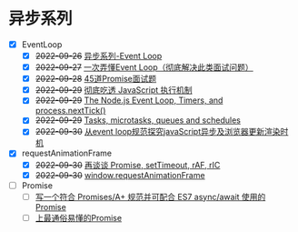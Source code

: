  # 异步系列

 + [x] EventLoop
    + [x] ~~2022-09-26~~ [异步系列-Event Loop](https://github.com/LiangJunrong/document-library/blob/master/%E7%B3%BB%E5%88%97-%E9%9D%A2%E8%AF%95%E8%B5%84%E6%96%99/JavaScript/%E5%BC%82%E6%AD%A5%E7%B3%BB%E5%88%97/Event%20Loop.md) 
    + [x] ~~2022-09-27~~ [一次弄懂Event Loop（彻底解决此类面试问题）](https://juejin.cn/post/6844903764202094606) 
    + [x] ~~2022-09-28~~ [45道Promise面试题](https://github.com/LinDaiDai/niubility-coding-js/blob/master/JavaScript/%E5%BC%82%E6%AD%A5/%E8%A6%81%E5%B0%B1%E6%9D%A545%E9%81%93Promise%E9%9D%A2%E8%AF%95%E9%A2%98%E4%B8%80%E6%AC%A1%E7%88%BD%E5%88%B0%E5%BA%95.md)
    + [x] ~~2022-09-29~~ [彻底吃透 JavaScript 执行机制](https://juejin.cn/post/6844903955286196237)
    + [x] ~~2022-09-29~~ [The Node.js Event Loop, Timers, and process.nextTick()](https://nodejs.org/en/docs/guides/event-loop-timers-and-nexttick/)
    + [x] ~~2022-09-29~~ [Tasks, microtasks, queues and schedules](https://jakearchibald.com/2015/tasks-microtasks-queues-and-schedules/)
    + [x] ~~2022-09-30~~ [从event loop规范探究javaScript异步及浏览器更新渲染时机](https://github.com/aooy/blog/issues/5)
+ [x] requestAnimationFrame
    + [x] ~~2022-09-30~~ [再谈谈 Promise, setTimeout, rAF, rIC](https://segmentfault.com/a/1190000019154514)
    + [x] ~~2022-09-30~~ [window.requestAnimationFrame](https://developer.mozilla.org/zh-CN/docs/Web/API/Window/requestAnimationFrame)
+ [ ] Promise
    + [ ] [写一个符合 Promises/A+ 规范并可配合 ES7 async/await 使用的 Promise](https://zhuanlan.zhihu.com/p/23312442)
    + [ ] [上最通俗易懂的Promise](https://juejin.cn/post/6844903607968481287#heading-7)
